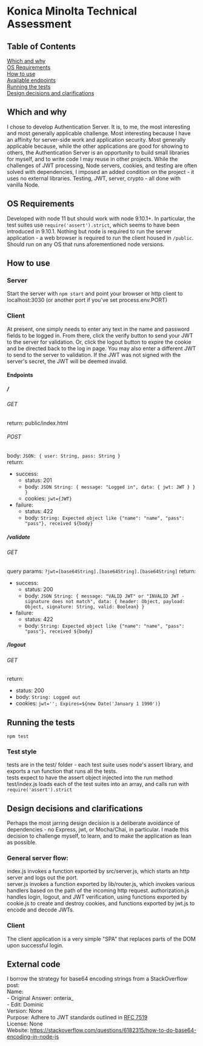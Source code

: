 # Konica Minolta Technical Assessment
## Table of Contents 
[Which and why](#which-and-why)    
[OS Requirements](#os-requirements)   
[How to use](#how-to-use)        
[Available endpoints](#endpoints)    
[Running the tests](#running-the-tests)    
[Design decisions and clarifications](#design-decisions-and-clarifications)

## Which and why    
I chose to develop Authentication Server. It is, to me, the most interesting and most generally applicable challenge.    Most interesting because I have an affinity for server-side work and application security. Most generally applicable because, while the other applications are good for showing to others, the Authentication Server is an opportunity to build small libraries for myself, and to write code I may reuse in other projects. While the challenges of JWT processing, Node servers, cookies, and testing are often solved with dependencies, I imposed an added condition on the project - it uses no external libraries. Testing, JWT, server, crypto - all done with vanilla Node.    

## OS Requirements    
Developed with node 11 but should work with node 9.10.1+. In particular, the test suites use `require('assert').strict`, which seems to have been introduced in 9.10.1. Nothing but node is required to run the server application - a web browser is required to run the client housed in `/public`. Should run on any OS that runs aforementioned node versions.

## How to use 
### Server
Start the server with `npm start` and point your browser or http client to localhost:3030 (or another port if you've set process.env.PORT) 

### Client 
At present, one simply needs to enter any text in the name and password fields to be logged in. From there, click the verify button to send your JWT to the server for validation. Or, click the logout button to expire the cookie and be directed back to the log in page. You may also enter a different JWT to send to the server to validation. If the JWT was not signed with the server's secret, the JWT will be deemed invalid. 

#### Endpoints 
##### /
###### GET    
return: public/index.html
###### POST
body: `JSON: { user: String, pass: String }`     
return:       
- success: 
  - status: 201
  - body: `JSON String: { message: "Logged in", data: { jwt: JWT } } } `
  - cookies: `jwt={JWT}`
- failure: 
  - status: 422
  - body: `String: Expected object like {"name": "name", "pass": "pass"}, received ${body}`
##### /validate
###### GET
query params: `?jwt=[base64String].[base64String].[base64String]`
return:       
- success: 
  - status: 200
  - body: `JSON String: { message: "VALID JWT" or "INVALID JWT - signature does not match", data: { header: Object, payload: Object, signature: String, valid: Boolean} } `
- failure: 
  - status: 422
  - body: `String: Expected object like {"name": "name", "pass": "pass"}, received ${body}`

##### /logout
###### GET 
return:       
- status: 200
- body: `String: Logged out`
- cookies: `jwt=''; Expires=${new Date('January 1 1990')}`   

## Running the tests 
`npm test`

### Test style 
tests are in the test/ folder - each test suite uses node's assert library, and exports a run function that runs all the tests.     
tests expect to have the assert object injected into the run method    
test/index.js loads each of the test suites into an array, and calls run with `require('assert').strict`   


## Design decisions and clarifications    
Perhaps the most jarring design decision is a deliberate avoidance of dependencies - no Express, jwt, or Mocha/Chai, in particular. I made this decision to challenge myself, to learn, and to make the application as lean as possible.    
### General server flow:     
index.js invokes a function exported by src/server.js, which starts an http server and logs out the port.     
server.js invokes a function exported by lib/router.js, which invokes various handlers based on the path of the incoming http request.    authorization.js handles login, logout, and JWT verification, using functions exported by cookie.js to create and destroy cookies, and functions exported by jwt.js to encode and decode JWTs.  
### Client 
The client application is a very simple "SPA" that replaces parts of the DOM upon successful login.
        
## External code    
I borrow the strategy for base64 encoding strings from a StackOverflow post:    
Name:    
    - Original Answer: onteria_     
    - Edit: Dominic    
Version: None    
Purpose: Adhere to JWT standards outlined in [RFC 7519](https://tools.ietf.org/html/rfc7519)    
License: None    
Website: https://stackoverflow.com/questions/6182315/how-to-do-base64-encoding-in-node-js    

